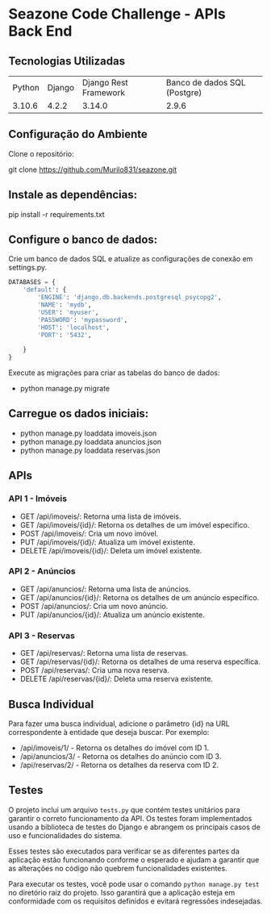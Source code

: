 # Seazone Code Challenge - APIs Back End

## Tecnologias Utilizadas
<table>
  <tr>
    <td>Python</td>
    <td>Django</td>
    <td>Django Rest Framework</td>
    <td>Banco de dados SQL (Postgre)</td>
  </tr>
  <tr>
    <td>3.10.6</td>
    <td>4.2.2</td>
    <td>3.14.0</td>
    <td>2.9.6</td>
  </tr>
</table>
  
## Configuração do Ambiente
Clone o repositório:

git clone https://github.com/Murilo831/seazone.git

## Instale as dependências:

pip install -r requirements.txt

## Configure o banco de dados:

Crie um banco de dados SQL e atualize as configurações de conexão em settings.py.
```python
DATABASES = {
    'default': {
        'ENGINE': 'django.db.backends.postgresql_psycopg2',
        'NAME': 'mydb',
        'USER': 'myuser',
        'PASSWORD': 'mypassword',
        'HOST': 'localhost',
        'PORT': '5432',
        
    }
}
```
Execute as migrações para criar as tabelas do banco de dados:

+ python manage.py migrate

## Carregue os dados iniciais:

+ python manage.py loaddata imoveis.json
+ python manage.py loaddata anuncios.json
+ python manage.py loaddata reservas.json
  
## APIs
### API 1 - Imóveis
+ GET /api/imoveis/: Retorna uma lista de imóveis.
+ GET /api/imoveis/{id}/: Retorna os detalhes de um imóvel específico.
+ POST /api/imoveis/: Cria um novo imóvel.
+ PUT /api/imoveis/{id}/: Atualiza um imóvel existente.
+ DELETE /api/imoveis/{id}/: Deleta um imóvel existente.
  
### API 2 - Anúncios
+ GET /api/anuncios/: Retorna uma lista de anúncios.
+ GET /api/anuncios/{id}/: Retorna os detalhes de um anúncio específico.
+ POST /api/anuncios/: Cria um novo anúncio.
+ PUT /api/anuncios/{id}/: Atualiza um anúncio existente.
  
### API 3 - Reservas
+ GET /api/reservas/: Retorna uma lista de reservas.
+ GET /api/reservas/{id}/: Retorna os detalhes de uma reserva específica.
+ POST /api/reservas/: Cria uma nova reserva.
+ DELETE /api/reservas/{id}/: Deleta uma reserva existente.
  
## Busca Individual

<p> Para fazer uma busca individual, adicione o parâmetro {id} na URL correspondente à entidade que deseja buscar. Por exemplo:</p>

+ /api/imoveis/1/ - Retorna os detalhes do imóvel com ID 1.
+ /api/anuncios/3/ - Retorna os detalhes do anúncio com ID 3.
+ /api/reservas/2/ - Retorna os detalhes da reserva com ID 2.

## Testes

O projeto inclui um arquivo `tests.py` que contém testes unitários para garantir o correto funcionamento da API. Os testes foram implementados usando a biblioteca de testes do Django e abrangem os principais casos de uso e funcionalidades do sistema.

Esses testes são executados para verificar se as diferentes partes da aplicação estão funcionando conforme o esperado e ajudam a garantir que as alterações no código não quebrem funcionalidades existentes.

Para executar os testes, você pode usar o comando `python manage.py test` no diretório raiz do projeto. Isso garantirá que a aplicação esteja em conformidade com os requisitos definidos e evitará regressões indesejadas.
